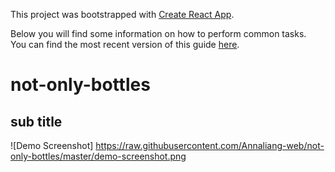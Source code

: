 This project was bootstrapped with [Create React App](https://github.com/facebookincubator/create-react-app).

Below you will find some information on how to perform common tasks.<br>
You can find the most recent version of this guide [here](https://github.com/facebookincubator/create-react-app/blob/master/packages/react-scripts/template/README.md).


# not-only-bottles

## sub title

![Demo Screenshot]
https://raw.githubusercontent.com/Annaliang-web/not-only-bottles/master/demo-screenshot.png